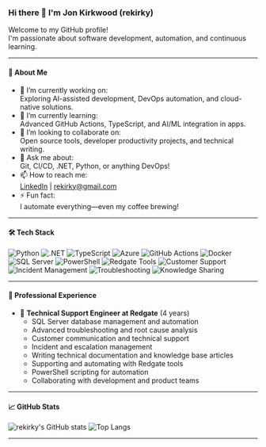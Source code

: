 ### Hi there 👋 I'm Jon Kirkwood (rekirky)

Welcome to my GitHub profile!  
I'm passionate about software development, automation, and continuous learning.

---

#### 🚀 About Me

- 🔭 I’m currently working on:  
  Exploring AI-assisted development, DevOps automation, and cloud-native solutions.
- 🌱 I’m currently learning:  
  Advanced GitHub Actions, TypeScript, and AI/ML integration in apps.
- 👯 I’m looking to collaborate on:  
  Open source tools, developer productivity projects, and technical writing.
- 💬 Ask me about:  
  Git, CI/CD, .NET, Python, or anything DevOps!
- 📫 How to reach me:  
  [LinkedIn](https://www.linkedin.com/in/jon-kirkwood/) | [rekirky@gmail.com](mailto:rekirky@gmail.com)
- ⚡ Fun fact:  
  I automate everything—even my coffee brewing!

---

#### 🛠️ Tech Stack

![Python](https://img.shields.io/badge/-Python-3776AB?style=flat&logo=python&logoColor=white)
![.NET](https://img.shields.io/badge/-.NET-512BD4?style=flat&logo=dotnet&logoColor=white)
![TypeScript](https://img.shields.io/badge/-TypeScript-3178C6?style=flat&logo=typescript&logoColor=white)
![Azure](https://img.shields.io/badge/-Azure-0078D4?style=flat&logo=microsoft-azure&logoColor=white)
![GitHub Actions](https://img.shields.io/badge/-GitHub%20Actions-2088FF?style=flat&logo=github-actions&logoColor=white)
![Docker](https://img.shields.io/badge/-Docker-2496ED?style=flat&logo=docker&logoColor=white)
![SQL Server](https://img.shields.io/badge/-SQL%20Server-CC2927?style=flat&logo=microsoft-sql-server&logoColor=white)
![PowerShell](https://img.shields.io/badge/-PowerShell-5391FE?style=flat&logo=powershell&logoColor=white)
![Redgate Tools](https://img.shields.io/badge/-Redgate%20Tools-E60028?style=flat&logo=data:image/svg+xml;base64,PHN2ZyBmaWxsPSIjRjAwIiB2aWV3Qm94PSIwIDAgMjQgMjQiPjxnPjxwYXRoIGQ9Ik0xMiAyQzYuNDggMiAyIDYuNDggMiAxMnM0LjQ4IDEwIDEwIDEwIDEwLTQuNDggMTAtMTBTMTcuNTIgMiAxMiAyem0wIDE4Yy00LjQxIDAtOC0zLjU5LTgtOHMzLjU5LTggOC04IDggMy41OSA4IDgtMy41OSA4LTggOHoiLz48L2c+PC9zdmc+&logoColor=white)
![Customer Support](https://img.shields.io/badge/-Customer%20Support-0078D4?style=flat&logo=windows&logoColor=white)
![Incident Management](https://img.shields.io/badge/-Incident%20Management-FFB900?style=flat&logo=azuredevops&logoColor=white)
![Troubleshooting](https://img.shields.io/badge/-Troubleshooting-6DB33F?style=flat&logo=opsgenie&logoColor=white)
![Knowledge Sharing](https://img.shields.io/badge/-Knowledge%20Sharing-FF9800?style=flat&logo=readthedocs&logoColor=white)

---

#### 💼 Professional Experience

- 🏢 **Technical Support Engineer at Redgate** (4 years)
  - SQL Server database management and automation
  - Advanced troubleshooting and root cause analysis
  - Customer communication and technical support
  - Incident and escalation management
  - Writing technical documentation and knowledge base articles
  - Supporting and automating with Redgate tools
  - PowerShell scripting for automation
  - Collaborating with development and product teams

---

#### 📈 GitHub Stats

![rekirky's GitHub stats](https://github-readme-stats.vercel.app/api?username=rekirky&show_icons=true&theme=github_dark)
![Top Langs](https://github-readme-stats.vercel.app/api/top-langs/?username=rekirky&layout=compact&theme=github_dark)

---


<!--
**rekirky/rekirky** is a ✨ _special_ ✨ repository because its `README.md` (this file) appears on your GitHub profile.
-->